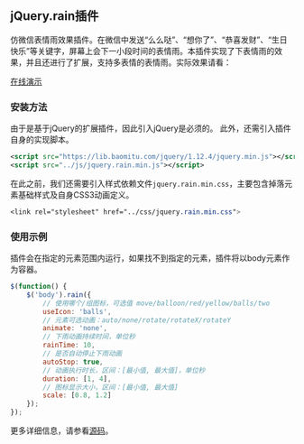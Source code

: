 ## jQuery.rain插件

仿微信表情雨效果插件。在微信中发送“么么哒”、“想你了”、“恭喜发财”、“生日快乐”等关键字，屏幕上会下一小段时间的表情雨。本插件实现了下表情雨的效果，并且还进行了扩展，支持多表情的表情雨。实际效果请看：

[在线演示](http://mailzwj.github.io/jquery.rain/demo/index.html)

### 安装方法

由于是基于jQuery的扩展插件，因此引入jQuery是必须的。
此外，还需引入插件自身的实现脚本。

```xml
<script src="https://lib.baomitu.com/jquery/1.12.4/jquery.min.js"></script>
<script src="../js/jquery.rain.min.js"></script>
```

在此之前，我们还需要引入样式依赖文件`jquery.rain.min.css`，主要包含掉落元素基础样式及自身CSS3动画定义。

```css
<link rel="stylesheet" href="../css/jquery.rain.min.css">
```

### 使用示例

插件会在指定的元素范围内运行，如果找不到指定的元素，插件将以body元素作为容器。

```js
$(function() {
    $('body').rain({
        // 使用哪个/组图标，可选值 move/balloon/red/yellow/balls/two
        useIcon: 'balls',
        // 元素可选动画：auto/none/rotate/rotateX/rotateY
        animate: 'none',
        // 下雨动画持续时间，单位秒
        rainTime: 10,
        // 是否自动停止下雨动画
        autoStop: true,
        // 动画执行时长，区间：[最小值, 最大值]，单位秒
        duration: [1, 4],
        // 图标显示大小，区间：[最小值, 最大值]
        scale: [0.8, 1.2]
    });
});
```

更多详细信息，请参看[源码](https://github.com/mailzwj/jquery.rain)。

